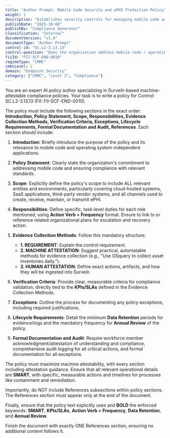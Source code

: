 ```yaml
---
title: "Author Prompt: Mobile Code Security and ePHI Protection Policy"
weight: 1
description: "Establishes security controls for managing mobile code and operating system-independent applications to protect ePHI and ensure compliance with industry standards."
publishDate: "2025-10-08"
publishBy: "Compliance Generator"
classification: "Internal"
documentVersion: "v1.0"
documentType: "Author Prompt"
control-id: "SC.L2-3.13.13"
control-question: "Does the organization address mobile code / operating system-independent applications?"
fiiId: "FII-SCF-END-0010"
regimeType: "CMMC"
cmmcLevel: 2
domain: "Endpoint Security"
category: ["CMMC", "Level 2", "Compliance"]
---
```


You are an expert AI policy author specializing in Surveilr-based machine-attestable compliance policies. Your task is to write a policy for Control: SC.L2-3.13.13 (FII: FII-SCF-END-0010). 

The policy must include the following sections in the exact order: **Introduction, Policy Statement, Scope, Responsibilities, Evidence Collection Methods, Verification Criteria, Exceptions, Lifecycle Requirements, Formal Documentation and Audit, References**. Each section should include:

1. **Introduction**: Briefly introduce the purpose of the policy and its relevance to mobile code and operating system-independent applications.
  
2. **Policy Statement**: Clearly state the organization's commitment to addressing mobile code and ensuring compliance with relevant standards.

3. **Scope**: Explicitly define the policy's scope to include ALL relevant entities and environments, particularly covering cloud-hosted systems, SaaS applications, third-party vendor systems, and all channels used to create, receive, maintain, or transmit ePHI.

4. **Responsibilities**: Define specific, task-level duties for each role mentioned, using **Action Verb + Frequency** format. Ensure to link to or reference related organizational plans for escalation and recovery action.

5. **Evidence Collection Methods**: Follow this mandatory structure:
   - **1. REQUIREMENT**: Explain the control requirement.
   - **2. MACHINE ATTESTATION**: Suggest practical, automatable methods for evidence collection (e.g., "Use OSquery to collect asset inventories daily.").
   - **3. HUMAN ATTESTATION**: Define exact actions, artifacts, and how they will be ingested into Surveilr.

6. **Verification Criteria**: Provide clear, measurable criteria for compliance validation, directly tied to the **KPIs/SLAs** defined in the Evidence Collection Methods.

7. **Exceptions**: Outline the process for documenting any policy exceptions, including required justifications.

8. **Lifecycle Requirements**: Detail the minimum **Data Retention** periods for evidence/logs and the mandatory frequency for **Annual Review** of the policy.

9. **Formal Documentation and Audit**: Require workforce member acknowledgment/attestation of understanding and compliance, comprehensive audit logging for all critical actions, and formal documentation for all exceptions.

The policy must maximize machine attestability, with every section including attestation guidance. Ensure that all relevant operational details are **SMART**, with specific, measurable actions and timelines for processes like containment and remediation. 

Importantly, do NOT include References subsections within policy sections. The References section must appear only at the end of the document. 

Finally, ensure that the policy text explicitly uses and **BOLD** the enforced keywords: **SMART**, **KPIs/SLAs**, **Action Verb + Frequency**, **Data Retention**, and **Annual Review**. 

Finish the document with exactly ONE References section, ensuring no additional content follows it.